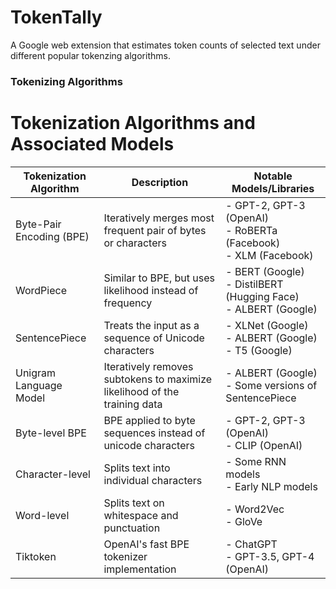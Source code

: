 # TokenTally
A Google web extension that estimates token counts of selected text under different popular tokenzing algorithms.

### Tokenizing Algorithms
# Tokenization Algorithms and Associated Models

| Tokenization Algorithm | Description | Notable Models/Libraries |
|------------------------|-------------|--------------------------|
| Byte-Pair Encoding (BPE) | Iteratively merges most frequent pair of bytes or characters | - GPT-2, GPT-3 (OpenAI) <br> - RoBERTa (Facebook) <br> - XLM (Facebook) |
| WordPiece | Similar to BPE, but uses likelihood instead of frequency | - BERT (Google) <br> - DistilBERT (Hugging Face) <br> - ALBERT (Google) |
| SentencePiece | Treats the input as a sequence of Unicode characters | - XLNet (Google) <br> - ALBERT (Google) <br> - T5 (Google) |
| Unigram Language Model | Iteratively removes subtokens to maximize likelihood of the training data | - ALBERT (Google) <br> - Some versions of SentencePiece |
| Byte-level BPE | BPE applied to byte sequences instead of unicode characters | - GPT-2, GPT-3 (OpenAI) <br> - CLIP (OpenAI) |
| Character-level | Splits text into individual characters | - Some RNN models <br> - Early NLP models |
| Word-level | Splits text on whitespace and punctuation | - Word2Vec <br> - GloVe |
| Tiktoken | OpenAI's fast BPE tokenizer implementation | - ChatGPT <br> - GPT-3.5, GPT-4 (OpenAI) |
